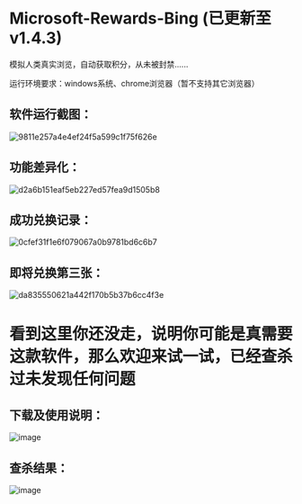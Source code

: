 # Microsoft-Rewards-Bing (已更新至 v1.4.3)
模拟人类真实浏览，自动获取积分，从未被封禁......

运行环境要求：windows系统、chrome浏览器（暂不支持其它浏览器）

## 软件运行截图：
![9811e257a4e4ef24f5a599c1f75f626e](https://github.com/user-attachments/assets/5a821346-5057-484e-a0e0-c1732bdb7c05)

## 功能差异化：
![d2a6b151eaf5eb227ed57fea9d1505b8](https://github.com/user-attachments/assets/ffd1f416-9582-4814-a77f-eb26c2348ec4)

## 成功兑换记录：
![0cfef31f1e6f079067a0b9781bd6c6b7](https://github.com/user-attachments/assets/d489876f-e030-461e-a225-a3cf9fcb6737)

## 即将兑换第三张：
![da835550621a442f170b5b37b6cc4f3e](https://github.com/user-attachments/assets/ac82dad8-7aa5-4c26-b613-fe0bf298b175)



# 看到这里你还没走，说明你可能是真需要这款软件，那么欢迎来试一试，已经查杀过未发现任何问题
## 下载及使用说明：
![image](https://github.com/user-attachments/assets/b3fb78cd-c27b-4d28-97cd-7e2c547ca9d1)


## 查杀结果：
![image](https://github.com/user-attachments/assets/49ab97bb-8a61-446c-add9-05254a7d1860)
